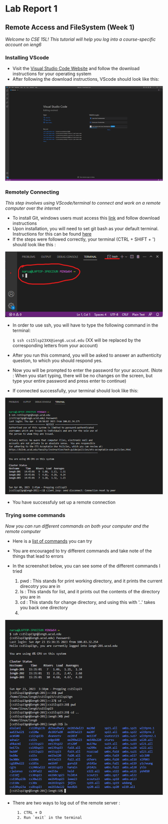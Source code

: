 # Lab Report 1

## Remote Access and FileSystem (Week 1)

*Welcome to CSE 15L! This tutorial will help you log into a course-specific account on ieng6*


### Installing VScode

* Visit the [Visual Studio Code Website](https://code.visualstudio.com/) and follow the download instructions for your operating system
* After following the download instructions, VScode should look like this:

![Image](VSCodeScreenshot.png)


### Remotely Connecting
*This step involves using VScode/terminal to connect and work on a remote computer over the internet*

* To install Git, windows users must access this [link](https://gitforwindows.org/) and follow download instructions
* Upon installation, you will need to set git bash as your default terminal. Instructions for this can be found [here](https://stackoverflow.com/questions/42606837/how-do-i-use-bash-on-windows-from-the-visual-studio-code-integrated-terminal/50527994#50527994)
* If the steps were followed correctly, your terminal (CTRL + SHIFT + ') should look like this :

![Image](TerminalPreview.png)

* In order to use ssh, you will have to type the following command in the terminal:

  `$ ssh cs15lsp23XX@ieng6.ucsd.edu` (XX will be replaced by the corresponding letters from your account)

* After you run this command, you will be asked to answer an authenticity question, to which you should respond yes.
* Now you will be prompted to enter the password for your account. (Note : When you start typing, there will be no changes on the screen, but type your entire password and press enter to continue)
* If connected successfully, your terminal should look like this:

![Image](TerminalAfterConnection.png)

* You have successfuly set up a remote connection


### Trying some commands

*Now you can run different commands on both your computer and the remote computer*

* Here is a [list of commands](https://tutorials.codebar.io/command-line/introduction/tutorial.html) you can try

* You are encouraged to try different commands and take note of the things that lead to errors

* In the screenshot below, you can see some of the different commands I tried
     
     1. pwd : This stands for print working directory, and it prints the current direcotry you are in
     2. ls : This stands for list, and it prints out the contents of the directory you are in
     3. cd : This stands for change directory, and using this with '..' takes you back one directory
     4. 

![Image](terminalAfterCommands.png)

* There are two ways to log out of the remote server :

        1. CTRL + D
        2. Run `exit` in the terminal





